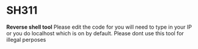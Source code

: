 # SH311
**Reverse shell tool**
Please edit the code for you will need to type in your IP or you
do localhost which is on by default. Please dont use this tool for
illegal perposes
